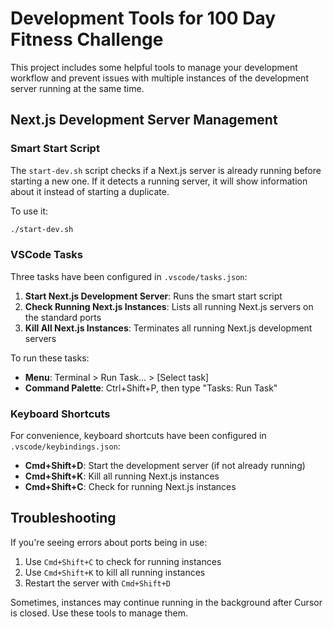 # Development Tools for 100 Day Fitness Challenge

This project includes some helpful tools to manage your development workflow and prevent issues with multiple instances of the development server running at the same time.

## Next.js Development Server Management

### Smart Start Script

The `start-dev.sh` script checks if a Next.js server is already running before starting a new one. If it detects a running server, it will show information about it instead of starting a duplicate.

To use it:

```bash
./start-dev.sh
```

### VSCode Tasks

Three tasks have been configured in `.vscode/tasks.json`:

1. **Start Next.js Development Server**: Runs the smart start script
2. **Check Running Next.js Instances**: Lists all running Next.js servers on the standard ports
3. **Kill All Next.js Instances**: Terminates all running Next.js development servers

To run these tasks:

- **Menu**: Terminal > Run Task... > [Select task]
- **Command Palette**: Ctrl+Shift+P, then type "Tasks: Run Task"

### Keyboard Shortcuts

For convenience, keyboard shortcuts have been configured in `.vscode/keybindings.json`:

- **Cmd+Shift+D**: Start the development server (if not already running)
- **Cmd+Shift+K**: Kill all running Next.js instances
- **Cmd+Shift+C**: Check for running Next.js instances

## Troubleshooting

If you're seeing errors about ports being in use:

1. Use `Cmd+Shift+C` to check for running instances
2. Use `Cmd+Shift+K` to kill all running instances
3. Restart the server with `Cmd+Shift+D`

Sometimes, instances may continue running in the background after Cursor is closed. Use these tools to manage them.
